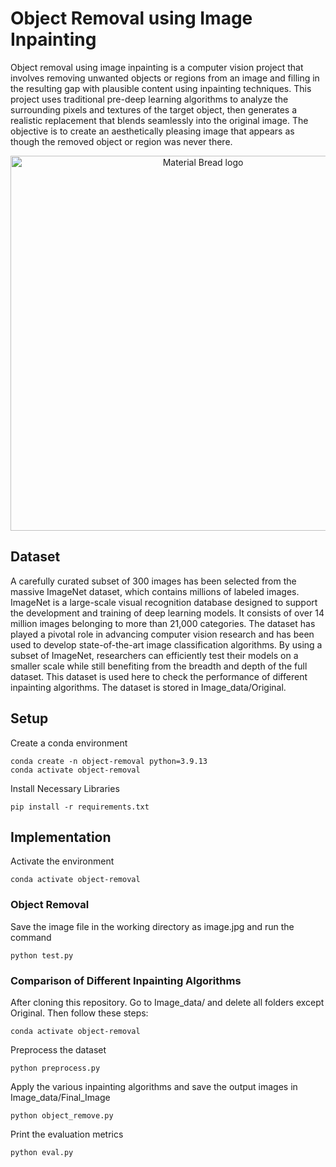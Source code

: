 # Object Removal using Image Inpainting

Object removal using image inpainting is a computer vision project that involves removing unwanted objects or regions from an image and filling in the resulting gap with plausible content using inpainting techniques. This project uses traditional pre-deep learning algorithms to analyze the surrounding pixels and textures of the target object, then generates a realistic replacement that blends seamlessly into the original image. The objective is to create an aesthetically pleasing image that appears as though the removed object or region was never there. 

<p  align="center">
<img  width="600"  src="https://github.com/m22cs058/object_removal_ip/blob/main/info/cv_demo.gif?raw=true"  alt="Material Bread logo">
</p>
 
## Dataset
A carefully curated subset of 300 images has been selected from the massive ImageNet dataset, which contains millions of labeled images. ImageNet is a large-scale visual recognition database designed to support the development and training of deep learning models. It consists of over 14 million images belonging to more than 21,000 categories. The dataset has played a pivotal role in advancing computer vision research and has been used to develop state-of-the-art image classification algorithms. By using a subset of ImageNet, researchers can efficiently test their models on a smaller scale while still benefiting from the breadth and depth of the full dataset. This dataset is used here to check the performance of different inpainting algorithms.
The dataset is stored in Image_data/Original.
## Setup

Create a conda environment

    conda create -n object-removal python=3.9.13
    conda activate object-removal
 
Install Necessary Libraries

    pip install -r requirements.txt


## Implementation

Activate the environment

    conda activate object-removal

### Object Removal

Save the image file in the working directory as image.jpg and run the command

    python test.py

### Comparison of Different Inpainting Algorithms

After cloning this repository. Go to Image_data/ and delete all folders except Original. Then follow these steps:

    conda activate object-removal
Preprocess the dataset

    python preprocess.py
Apply the various inpainting algorithms and save the output images in Image_data/Final_Image

    python object_remove.py
Print the evaluation metrics

    python eval.py


